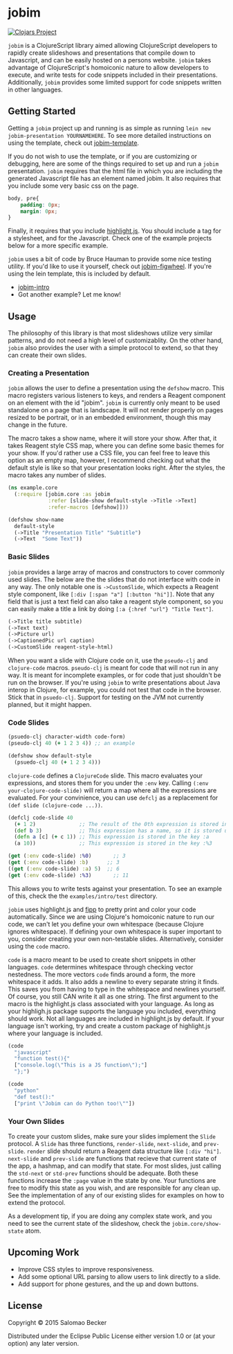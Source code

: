 # jobim

[![Clojars Project](https://img.shields.io/clojars/v/org.clojars.mysterysal/jobim.svg)](https://clojars.org/org.clojars.mysterysal/jobim)

`jobim` is a ClojureScript library aimed allowing ClojureScript developers to rapidly
create slideshows and presentations that compile down to Javascript, and can be easily
hosted on a persons website. `jobim` takes advantage of ClojureScript's
homoiconic nature to allow developers to execute, and write tests for code snippets
included in their presentations. Additionally, `jobim` provides some limited support
for code snippets written in other languages.

## Getting Started

Getting a `jobim` project up and running is as simple as running `lein new jobim-presentation YOURNAMEHERE`.
To see more detailed instructions on using the template, check out [jobim-template](https://github.com/MysteryMachine/jobim-template).

If you do not wish to use the template, or if you are customizing or debugging, here are some of the things
required to set up and run a `jobim` presentation.
`jobim` requires that the html file in which you are including the generated Javascript
file has an element named jobim. It also requires that you include some very basic
css on the page.

```css
body, pre{
    padding: 0px;
    margin: 0px;
}
```

Finally, it requires that you include [highlight.js](highlightjs.org).
You should include a tag for a stylesheet, and for the Javascript. Check
one of the example projects below for a more specific example.

`jobim` uses a bit of code by Bruce Hauman to provide some nice testing
utility. If you'd like to use it yourself, check out [jobim-figwheel](https://github.com/MysteryMachine/jobim-figwheel).
If you're using the lein template, this is included by default.

* [jobim-intro](https://github.com/MysteryMachine/jobim-intro)
* Got another example? Let me know!

## Usage

The philosophy of this library is that most slideshows utilize very similar
patterns, and do not need a high level of customizablity. On the other hand,
`jobim` also provides the user with a simple protocol to extend, so that
they can create their own slides.

### Creating a Presentation

`jobim` allows the user to define a presentation using the `defshow`
macro. This macro registers various listeners to keys, and
renders a Reagent component on an element with the id "jobim".
`jobim` is currently only meant to be used standalone on a page
that is landscape. It will not render properly on pages resized
to be portrait, or in an embedded environment, though this may
change in the future.

The macro takes a show name, where it will store your show. After that,
it takes Reagent style CSS map, where you can define some basic themes
for your show. If you'd rather use a CSS file, you can feel free to leave
this option as an empty map, however, I recommend checking out what
the default style is like so that your presentation looks right. After
the styles, the macro takes any number of slides.

```clojure
(ns example.core
  (:require [jobim.core :as jobim
             :refer [slide-show default-style ->Title ->Text]
             :refer-macros [defshow]]))

(defshow show-name
  default-style
  (->Title "Presentation Title" "Subtitle")
  (->Text  "Some Text"))
```

### Basic Slides

`jobim` provides a large array of macros and constructors to cover
commonly used slides. The below are the the slides that do not interface
with code in any way. The only notable one is `->CustomSlide`, which expects
a Reagent style component, like `[:div [:span "a"] [:button "hi"]]`.
Note that any field that is just a text field can also take a reagent style
component, so you can easily make a title a link by doing `[:a {:href "url"} "Title Text"]`.

```clojure
(->Title title subtitle)
(->Text text)
(->Picture url)
(->CaptionedPic url caption)
(->CustomSlide reagent-style-html)
```

When you want a slide with Clojure code on it, use the `pseudo-clj` and `clojure-code`
macros. `pseudo-clj` is meant for code that will not run in any way. It is meant
for incomplete examples, or for code that just shouldn't be run on the browser.
If you're using `jobim` to write presentations about Java interop in Clojure, for
example, you could not test that code in the browser. Stick that in `psuedo-clj`.
Support for testing on the JVM not currently planned, but it might happen.

### Code Slides

```clojure
(psuedo-clj character-width code-form)
(pseudo-clj 40 (+ 1 2 3 4)) ;; an example

(defshow show default-style
  (psuedo-clj 40 (+ 1 2 3 4)))
```

`clojure-code` defines a `ClojureCode` slide. This macro evaluates your expressions,
and stores them for you under the `:env` key. Calling `(:env your-clojure-code-slide)`
will return a map where all the expressions are evaluated.
For your convinience, you can use `defclj` as a replacement for
`(def slide (clojure-code ...))`.

```clojure
(defclj code-slide 40
  (+ 1 2)              ;; The result of the 0th expression is stored in the key :%0
  (def b 3)            ;; This expression has a name, so it is stored under :b
  (defn a [c] (+ c 1)) ;; This expression is stored in the key :a
  (a 10))              ;; This expression is stored in the key :%3

(get (:env code-slide) :%0)       ;; 3
(get (:env code-slide) :b)      ;; 3
((get (:env code-slide) :a) 5)  ;; 6
(get (:env code-slide) :%3)       ;; 11
```

This allows you to write tests against your presentation. To see an example of this,
check the the `examples/intro/test` directory.

`jobim` uses highlight.js and [fipp](https://github.com/brandonbloom/fipp) to pretty
print and color your code automatically. Since we are using Clojure's homoiconic nature
to run our code, we can't let you define your own whitespace (because Clojure ignores
whitespace). If defining your own whitespace is super important to you, consider
creating your own non-testable slides. Alternatively, consider using the `code` macro.

`code` is a macro meant to be used to create short snippets in other languages. `code`
determines whitespace through checking vector nestedness. The more vectors
`code` finds around a form, the more whitespace it adds. It also adds a newline
to every separate string it finds. This saves you from
having to type in the whitespace and newlines yourself. Of course, you still CAN
write it all as one string. The first argument to the macro is the highlight.js
class associated with your language. As long as your highligh.js package supports
the language you included, everything should work. Not all languages are
included in highlight.js by default. If your language isn't working, try
and create a custom package of highlight.js where your language is included.

```clojure
(code
  "javascript"
  "function test(){"
  ["console.log(\"This is a JS function\");"]
  "};")

(code
  "python"
  "def test():"
  ["print \"Jobim can do Python too!\""])
```

### Your Own Slides

To create your custom slides, make sure your slides implement the `Slide`
protocol. A `Slide` has three functions, `render-slide`, `next-slide`,
and `prev-slide`. `render` slide should return a Reagent data structure
like `[:div "hi"]`. `next-slide` and `prev-slide` are functions that recieve
that current state of the app, a hashmap, and can modify that state. For most slides,
just calling the `std-next` or `std-prev` functions should be adequate.
Both these functions increase the `:page` value in the state by one. Your
functions are free to modify this state as you wish, and are responsible for
any clean up. See the implementation of any of our existing slides for examples
on how to extend the protocol.

As a development tip, if you are doing any complex state work, and you need to see
the current state of the slideshow, check the `jobim.core/show-state` atom.

## Upcoming Work

* Improve CSS styles to improve responsiveness.
* Add some optional URL parsing to allow users to link directly to a slide.
* Add support for phone gestures, and the up and down buttons.

## License

Copyright © 2015 Salomao Becker 

Distributed under the Eclipse Public License either version 1.0 or (at your option) any later version.
